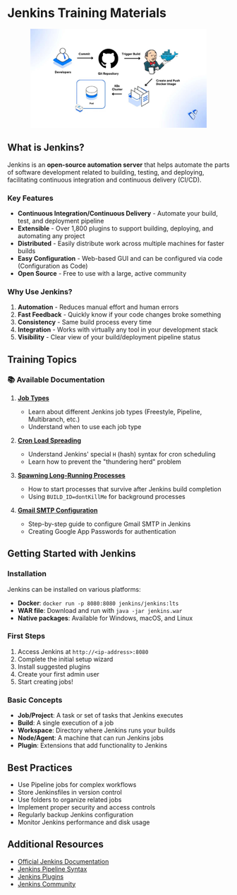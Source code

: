 # Jenkins Training Materials

<div align="center">
  <img src="./images/jenkins.jpg" alt="Jenkins Logo" width="400" />
</div>

## What is Jenkins?

Jenkins is an **open-source automation server** that helps automate the parts of software development related to building, testing, and deploying, facilitating continuous integration and continuous delivery (CI/CD).

### Key Features
- **Continuous Integration/Continuous Delivery** - Automate your build, test, and deployment pipeline
- **Extensible** - Over 1,800 plugins to support building, deploying, and automating any project
- **Distributed** - Easily distribute work across multiple machines for faster builds
- **Easy Configuration** - Web-based GUI and can be configured via code (Configuration as Code)
- **Open Source** - Free to use with a large, active community

### Why Use Jenkins?
1. **Automation** - Reduces manual effort and human errors
2. **Fast Feedback** - Quickly know if your code changes broke something
3. **Consistency** - Same build process every time
4. **Integration** - Works with virtually any tool in your development stack
5. **Visibility** - Clear view of your build/deployment pipeline status

## Training Topics

### 📚 Available Documentation

1. **[Job Types](./job_types.md)**
   - Learn about different Jenkins job types (Freestyle, Pipeline, Multibranch, etc.)
   - Understand when to use each job type

2. **[Cron Load Spreading](./cron_load_spreading.md)**
   - Understand Jenkins' special `H` (hash) syntax for cron scheduling
   - Learn how to prevent the "thundering herd" problem

3. **[Spawning Long-Running Processes](./spawning_long_running_processes.md)**
   - How to start processes that survive after Jenkins build completion
   - Using `BUILD_ID=dontKillMe` for background processes

4. **[Gmail SMTP Configuration](./gmail_smtp_configuration.md)**
   - Step-by-step guide to configure Gmail SMTP in Jenkins
   - Creating Google App Passwords for authentication

## Getting Started with Jenkins

### Installation
Jenkins can be installed on various platforms:
- **Docker**: `docker run -p 8080:8080 jenkins/jenkins:lts`
- **WAR file**: Download and run with `java -jar jenkins.war`
- **Native packages**: Available for Windows, macOS, and Linux

### First Steps
1. Access Jenkins at `http://<ip-address>:8080`
2. Complete the initial setup wizard
3. Install suggested plugins
4. Create your first admin user
5. Start creating jobs!

### Basic Concepts
- **Job/Project**: A task or set of tasks that Jenkins executes
- **Build**: A single execution of a job
- **Workspace**: Directory where Jenkins runs your builds
- **Node/Agent**: A machine that can run Jenkins jobs
- **Plugin**: Extensions that add functionality to Jenkins

## Best Practices
- Use Pipeline jobs for complex workflows
- Store Jenkinsfiles in version control
- Use folders to organize related jobs
- Implement proper security and access controls
- Regularly backup Jenkins configuration
- Monitor Jenkins performance and disk usage

## Additional Resources
- [Official Jenkins Documentation](https://www.jenkins.io/doc/)
- [Jenkins Pipeline Syntax](https://www.jenkins.io/doc/book/pipeline/syntax/)
- [Jenkins Plugins](https://plugins.jenkins.io/)
- [Jenkins Community](https://www.jenkins.io/participate/)